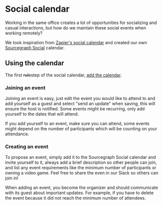 # Social calendar

Working in the same office creates a lot of opportunities for socializing and casual interactions, but how do we maintain these social events when working remotely?

We took inspiration from [Zapier's social calendar](https://zapier.com/blog/remote-team-activities/) and created our own [Sourcegraph Social](https://calendar.google.com/calendar?cid=Y18yZThnaDNqZzduMzgzZWYwNmY3bzE4M3BiZ0Bncm91cC5jYWxlbmRhci5nb29nbGUuY29t) calendar.

## Using the calendar

The first ~~rule~~step of the social calendar, [add the calendar](https://calendar.google.com/calendar?cid=Y18yZThnaDNqZzduMzgzZWYwNmY3bzE4M3BiZ0Bncm91cC5jYWxlbmRhci5nb29nbGUuY29t).

### Joining an event

Joining an event is easy, just edit the event you would like to attend to and add yourself as a guest and select "send an update" when saving, this will ensure the host is notified. Some events might be recurring, only add yourself to the dates that will attend.

If you add yourself to an event, make sure you can attend, some events might depend on the number of participants which will be counting on your attendance.

### Creating an event

To propose an event, simply add it to the Sourcegraph Social calendar and invite yourself to it, always add a brief description so other people can join, and list any event requirements like the minimum number of participants or owning a video game. Feel free to share the even in our Slack so others can join in!

When adding an event, you become the organizer and should communicate with its guest about important updates. For example, if you have to delete the event because it did not reach the minimum number of attendees.
